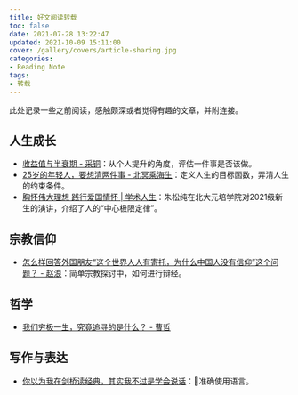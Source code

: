 ```yaml
---
title: 好文阅读转载
toc: false
date: 2021-07-28 13:22:47
updated: 2021-10-09 15:11:00
cover: /gallery/covers/article-sharing.jpg
categories:
- Reading Note
tags: 
- 转载
---
```

<!-- omit in toc -->

此处记录一些之前阅读，感触颇深或者觉得有趣的文章，并附连接。

<!-- more -->

## 人生成长

- [收益值与半衰期 - 采铜](https://yzhang-gh.github.io/notes/reading/reward-and-half-life.html)：从个人提升的角度，评估一件事是否该做。
- [25岁的年轻人，要想清两件事 - 北冥乘海生](https://zhuanlan.zhihu.com/p/82028811)：定义人生的目标函数，弄清人生的约束条件。
- [胸怀伟大理想 践行爱国情怀 | 学术人生](https://mp.weixin.qq.com/s/PHJCHHUrj2CcfCk8vv24pA)：朱松纯在北大元培学院对2021级新生的演讲，介绍了人的“中心极限定律”。

## 宗教信仰

- [怎么样回答外国朋友“这个世界人人有寄托，为什么中国人没有信仰”这个问题？ - 赵浪](https://www.zhihu.com/question/426477472/answer/1590124777)：简单宗教探讨中，如何进行辩经。

## 哲学

- [我们穷极一生，究竟追寻的是什么？ - 曹哲](https://www.zhihu.com/question/384441334/answer/1146525915)

## 写作与表达

- [你以为我在剑桥读经典，其实我不过是学会说话](https://mp.weixin.qq.com/s/nNl6qZtVx8OjyiT1rz6JJA)：准确使用语言。
